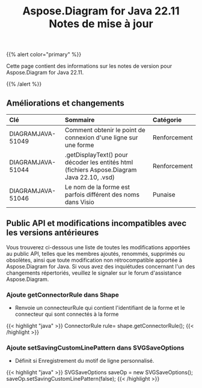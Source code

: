 ﻿---
title: Aspose.Diagram for Java 22.11 Notes de mise à jour
type: docs
weight: 17
url: /fr/java/aspose-diagram-for-java-22-11-release-notes/
---
{{% alert color="primary" %}}

Cette page contient des informations sur les notes de version pour Aspose.Diagram for Java 22.11.

{{% /alert %}}
## **Améliorations et changements**  ##

|**Clé**|**Sommaire**|**Catégorie**|
|:- |:- |:- |
|DIAGRAMJAVA-51049|Comment obtenir le point de connexion d'une ligne sur une forme|Renforcement|
|DIAGRAMJAVA-51044|.getDisplayText() pour décoder les entités html (fichiers Aspose.Diagram Java 22.10, .vsd)|Renforcement|
|DIAGRAMJAVA-51046|Le nom de la forme est parfois différent des noms dans Visio|Punaise|

## **Public API et modifications incompatibles avec les versions antérieures**
Vous trouverez ci-dessous une liste de toutes les modifications apportées au public API, telles que les membres ajoutés, renommés, supprimés ou obsolètes, ainsi que toute modification non rétrocompatible apportée à Aspose.Diagram for Java. Si vous avez des inquiétudes concernant l'un des changements répertoriés, veuillez le signaler sur le forum d'assistance Aspose.Diagram.

### **Ajoute getConnectorRule dans Shape**
- Renvoie un connecteurRule qui contient l'identifiant de la forme et le connecteur qui sont connectés à la forme

{{< highlight "java" >}}
ConnectorRule rule= shape.getConnectorRule();
{{< /highlight >}}

### **Ajoute setSavingCustomLinePattern dans SVGSaveOptions**
- Définit si Enregistrement du motif de ligne personnalisé.

{{< highlight "java" >}}
SVGSaveOptions saveOp = new SVGSaveOptions(); 
saveOp.setSavingCustomLinePattern(false);
{{< /highlight >}}

